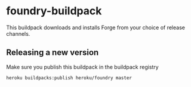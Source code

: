 # foundry-buildpack

This buildpack downloads and installs Forge from your choice
of release channels.

## Releasing a new version

Make sure you publish this buildpack in the buildpack registry

`heroku buildpacks:publish heroku/foundry master`
